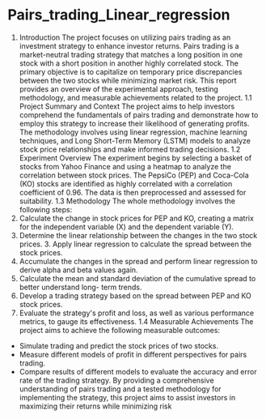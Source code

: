 # Pairs_trading_Linear_regression
1. Introduction
The project focuses on utilizing pairs trading as an investment strategy to enhance investor returns. Pairs trading is a market-neutral trading strategy that matches a long position in one stock with a short position in another highly correlated stock. The primary objective is to capitalize on temporary price discrepancies between the two stocks while minimizing market risk. This report provides an overview of the experimental approach, testing methodology, and measurable achievements related to the project.
1.1 Project Summary and Context
The project aims to help investors comprehend the fundamentals of pairs trading and demonstrate how to employ this strategy to increase their likelihood of generating profits. The methodology involves using linear regression, machine learning techniques, and Long Short-Term Memory (LSTM) models to analyze stock price relationships and make informed trading decisions.
1.2 Experiment Overview
The experiment begins by selecting a basket of stocks from Yahoo Finance and using a heatmap to analyze the correlation between stock prices. The PepsiCo (PEP) and Coca-Cola (KO) stocks are identified as highly correlated with a correlation coefficient of 0.96. The data is then preprocessed and assessed for suitability.
1.3 Methodology
The whole methodology involves the following steps:
1. Calculate the change in stock prices for PEP and KO, creating a matrix for the independent variable (X) and the dependent variable (Y).
2. Determine the linear relationship between the changes in the two stock prices. 3. Apply linear regression to calculate the spread between the stock prices.
4. Accumulate the changes in the spread and perform linear regression to derive alpha and beta values again.
5. Calculate the mean and standard deviation of the cumulative spread to better understand long- term trends.
6. Develop a trading strategy based on the spread between PEP and KO stock prices.
7. Evaluate the strategy's profit and loss, as well as various performance metrics, to gauge its effectiveness.
1.4 Measurable Achievements
The project aims to achieve the following measurable outcomes:
- Simulate trading and predict the stock prices of two stocks.
- Measure different models of profit in different perspectives for pairs trading.
- Compare results of different models to evaluate the accuracy and error rate of the trading strategy.
By providing a comprehensive understanding of pairs trading and a tested methodology for implementing the strategy, this project aims to assist investors in maximizing their returns while minimizing risk
